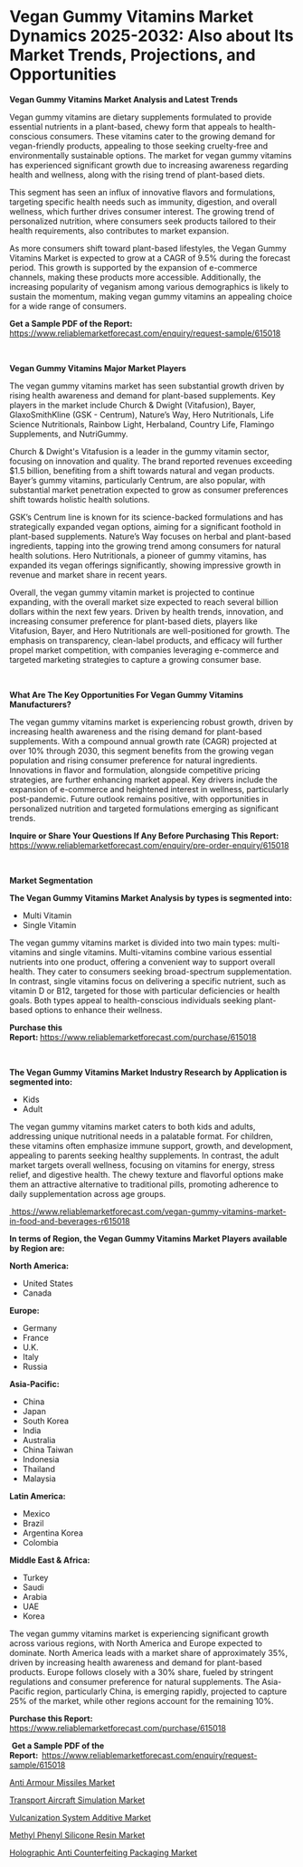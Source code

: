 <p><h1>Vegan Gummy Vitamins Market Dynamics 2025-2032: Also about Its Market Trends, Projections, and Opportunities</h1></p><p><strong>Vegan Gummy Vitamins Market Analysis and Latest Trends</strong></p>
<p><p>Vegan gummy vitamins are dietary supplements formulated to provide essential nutrients in a plant-based, chewy form that appeals to health-conscious consumers. These vitamins cater to the growing demand for vegan-friendly products, appealing to those seeking cruelty-free and environmentally sustainable options. The market for vegan gummy vitamins has experienced significant growth due to increasing awareness regarding health and wellness, along with the rising trend of plant-based diets.</p><p>This segment has seen an influx of innovative flavors and formulations, targeting specific health needs such as immunity, digestion, and overall wellness, which further drives consumer interest. The growing trend of personalized nutrition, where consumers seek products tailored to their health requirements, also contributes to market expansion. </p><p>As more consumers shift toward plant-based lifestyles, the Vegan Gummy Vitamins Market is expected to grow at a CAGR of 9.5% during the forecast period. This growth is supported by the expansion of e-commerce channels, making these products more accessible. Additionally, the increasing popularity of veganism among various demographics is likely to sustain the momentum, making vegan gummy vitamins an appealing choice for a wide range of consumers.</p></p>
<p><strong>Get a Sample PDF of the Report:&nbsp;</strong> <a href="https://www.reliablemarketforecast.com/enquiry/request-sample/615018?utm_campaign=1134&utm_medium=2&utm_source=Github&utm_content=ia&utm_term=24032025&utm_id=vegan-gummy-vitamins">https://www.reliablemarketforecast.com/enquiry/request-sample/615018</a></p>
<p>&nbsp;</p>
<p><strong>Vegan Gummy Vitamins Major Market Players</strong></p>
<p><p>The vegan gummy vitamins market has seen substantial growth driven by rising health awareness and demand for plant-based supplements. Key players in the market include Church & Dwight (Vitafusion), Bayer, GlaxoSmithKline (GSK - Centrum), Nature’s Way, Hero Nutritionals, Life Science Nutritionals, Rainbow Light, Herbaland, Country Life, Flamingo Supplements, and NutriGummy. </p><p>Church & Dwight's Vitafusion is a leader in the gummy vitamin sector, focusing on innovation and quality. The brand reported revenues exceeding $1.5 billion, benefiting from a shift towards natural and vegan products. Bayer’s gummy vitamins, particularly Centrum, are also popular, with substantial market penetration expected to grow as consumer preferences shift towards holistic health solutions.</p><p>GSK’s Centrum line is known for its science-backed formulations and has strategically expanded vegan options, aiming for a significant foothold in plant-based supplements. Nature’s Way focuses on herbal and plant-based ingredients, tapping into the growing trend among consumers for natural health solutions. Hero Nutritionals, a pioneer of gummy vitamins, has expanded its vegan offerings significantly, showing impressive growth in revenue and market share in recent years.</p><p>Overall, the vegan gummy vitamin market is projected to continue expanding, with the overall market size expected to reach several billion dollars within the next few years. Driven by health trends, innovation, and increasing consumer preference for plant-based diets, players like Vitafusion, Bayer, and Hero Nutritionals are well-positioned for growth. The emphasis on transparency, clean-label products, and efficacy will further propel market competition, with companies leveraging e-commerce and targeted marketing strategies to capture a growing consumer base.</p></p>
<p>&nbsp;</p>
<p><strong>What Are The Key Opportunities For Vegan Gummy Vitamins Manufacturers?</strong></p>
<p><p>The vegan gummy vitamins market is experiencing robust growth, driven by increasing health awareness and the rising demand for plant-based supplements. With a compound annual growth rate (CAGR) projected at over 10% through 2030, this segment benefits from the growing vegan population and rising consumer preference for natural ingredients. Innovations in flavor and formulation, alongside competitive pricing strategies, are further enhancing market appeal. Key drivers include the expansion of e-commerce and heightened interest in wellness, particularly post-pandemic. Future outlook remains positive, with opportunities in personalized nutrition and targeted formulations emerging as significant trends.</p></p>
<p><strong>Inquire or Share Your Questions If Any Before Purchasing This Report:</strong> <a href="https://www.reliablemarketforecast.com/enquiry/pre-order-enquiry/615018?utm_campaign=1134&utm_medium=2&utm_source=Github&utm_content=ia&utm_term=24032025&utm_id=vegan-gummy-vitamins">https://www.reliablemarketforecast.com/enquiry/pre-order-enquiry/615018</a></p>
<p>&nbsp;</p>
<p><strong>Market Segmentation</strong></p>
<p><strong>The Vegan Gummy Vitamins Market Analysis by types is segmented into:</strong></p>
<p><ul><li>Multi Vitamin</li><li>Single Vitamin</li></ul></p>
<p><p>The vegan gummy vitamins market is divided into two main types: multi-vitamins and single vitamins. Multi-vitamins combine various essential nutrients into one product, offering a convenient way to support overall health. They cater to consumers seeking broad-spectrum supplementation. In contrast, single vitamins focus on delivering a specific nutrient, such as vitamin D or B12, targeted for those with particular deficiencies or health goals. Both types appeal to health-conscious individuals seeking plant-based options to enhance their wellness.</p></p>
<p><strong>Purchase this Report:&nbsp;</strong><a href="https://www.reliablemarketforecast.com/purchase/615018?utm_campaign=1134&utm_medium=2&utm_source=Github&utm_content=ia&utm_term=24032025&utm_id=vegan-gummy-vitamins">https://www.reliablemarketforecast.com/purchase/615018</a></p>
<p>&nbsp;</p>
<p><strong>The Vegan Gummy Vitamins Market Industry Research by Application is segmented into:</strong></p>
<p><ul><li>Kids</li><li>Adult</li></ul></p>
<p><p>The vegan gummy vitamins market caters to both kids and adults, addressing unique nutritional needs in a palatable format. For children, these vitamins often emphasize immune support, growth, and development, appealing to parents seeking healthy supplements. In contrast, the adult market targets overall wellness, focusing on vitamins for energy, stress relief, and digestive health. The chewy texture and flavorful options make them an attractive alternative to traditional pills, promoting adherence to daily supplementation across age groups.</p></p>
<p><a href="https://www.reliablemarketforecast.com/vegan-gummy-vitamins-market-in-food-and-beverages-r615018?utm_campaign=1134&utm_medium=2&utm_source=Github&utm_content=ia&utm_term=24032025&utm_id=vegan-gummy-vitamins">&nbsp;https://www.reliablemarketforecast.com/vegan-gummy-vitamins-market-in-food-and-beverages-r615018</a></p>
<p><strong>In terms of Region, the Vegan Gummy Vitamins Market Players available by Region are:</strong></p>
<p>
    <p> <strong> North America: </strong>
        <ul>
            <li>United States</li>
            <li>Canada</li>
        </ul>
        </p> 
    <p> <strong> Europe: </strong>
        <ul>
            <li>Germany</li>
            <li>France</li>
            <li>U.K.</li>
            <li>Italy</li>
            <li>Russia</li>
        </ul>
        </p> 
    <p> <strong> Asia-Pacific: </strong>
        <ul>
            <li>China</li>
            <li>Japan</li>
            <li>South Korea</li>
            <li>India</li>
            <li>Australia</li>
            <li>China Taiwan</li>
            <li>Indonesia</li>
            <li>Thailand</li>
            <li>Malaysia</li>
        </ul>
        </p> 
    <p> <strong> Latin America: </strong>
        <ul>
            <li>Mexico</li>
            <li>Brazil</li>
            <li>Argentina Korea</li>
            <li>Colombia</li>
        </ul>
        </p> 
    <p> <strong> Middle East & Africa: </strong>
        <ul>
            <li>Turkey</li>
            <li>Saudi</li>
            <li>Arabia</li>
            <li>UAE</li>
            <li>Korea</li>
        </ul>
    </p>
    </p>
<p><p>The vegan gummy vitamins market is experiencing significant growth across various regions, with North America and Europe expected to dominate. North America leads with a market share of approximately 35%, driven by increasing health awareness and demand for plant-based products. Europe follows closely with a 30% share, fueled by stringent regulations and consumer preference for natural supplements. The Asia-Pacific region, particularly China, is emerging rapidly, projected to capture 25% of the market, while other regions account for the remaining 10%.</p></p>
<p><strong>Purchase this Report: </strong><a href="https://www.reliablemarketforecast.com/purchase/615018?utm_campaign=1134&utm_medium=2&utm_source=Github&utm_content=ia&utm_term=24032025&utm_id=vegan-gummy-vitamins">https://www.reliablemarketforecast.com/purchase/615018</a></p>
<p>&nbsp;<strong>Get a Sample PDF of the Report:&nbsp;&nbsp;</strong><a href="https://www.reliablemarketforecast.com/enquiry/request-sample/615018?utm_campaign=1134&utm_medium=2&utm_source=Github&utm_content=ia&utm_term=24032025&utm_id=vegan-gummy-vitamins">https://www.reliablemarketforecast.com/enquiry/request-sample/615018</a></p>
<p><strong></strong></p>
<p><p><a href="https://github.com/ujanoandryvw/Market-Research-Report-List-1/blob/main/anti-armour-missiles-market.md?utm_campaign=1134&utm_medium=2&utm_source=Github&utm_content=ia&utm_term=24032025&utm_id=vegan-gummy-vitamins">Anti Armour Missiles Market</a></p><p><a href="https://github.com/floengsubb/Market-Research-Report-List-1/blob/main/transport-aircraft-simulation-market.md?utm_campaign=1134&utm_medium=2&utm_source=Github&utm_content=ia&utm_term=24032025&utm_id=vegan-gummy-vitamins">Transport Aircraft Simulation Market</a></p><p><a href="https://github.com/zemonarutaep/Market-Research-Report-List-1/blob/main/vulcanization-system-additive-market.md?utm_campaign=1134&utm_medium=2&utm_source=Github&utm_content=ia&utm_term=24032025&utm_id=vegan-gummy-vitamins">Vulcanization System Additive Market</a></p><p><a href="https://github.com/donnypolan/Market-Research-Report-List-1/blob/main/methyl-phenyl-silicone-resin-market.md?utm_campaign=1134&utm_medium=2&utm_source=Github&utm_content=ia&utm_term=24032025&utm_id=vegan-gummy-vitamins">Methyl Phenyl Silicone Resin Market</a></p><p><a href="https://github.com/buluckcapps2/Market-Research-Report-List-1/blob/main/holographic-anti-counterfeiting-packaging-market.md?utm_campaign=1134&utm_medium=2&utm_source=Github&utm_content=ia&utm_term=24032025&utm_id=vegan-gummy-vitamins">Holographic Anti Counterfeiting Packaging Market</a></p></p>